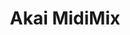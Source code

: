 ---
title: Akai MidiMix
description: Control the Input Channels with the Akai Midimix
weight: 1
categories: [End-User Documentation]
tags: [Midi, USB, OSC, Control Surfaces]
---